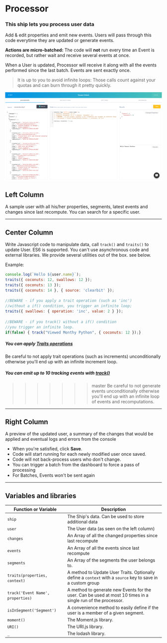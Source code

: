 # Processor

### This ship lets you process user data

Add & edit properties and emit new events. Users will pass through this code everytime they are updated or generate events.

**Actions are micro-batched:** The code will **not** run every time an Event is recorded, but rather wait and receive several events at once.

When a User is updated, Processor will receive it along with all the events performed since the last batch. Events are sent exactly once.

> It is up to you to avoid infinite loops: Those calls count against your quotas and can burn through it pretty quickly.

![Screenshot](screen.png)

## Left Column
A sample user with all his/her properties, segments, latest events and changes since last recompute. You can search for a specific user. 

---

## Center Column
Write Javascript code to manipulate data, call `track()` and `traits()` to update User. ES6 is supported. You can't use asynchronous code and external libraries. We provide several utilities out of the box. see below.

Example: 
```js
console.log(`Hello ${user.name}`);
traits({ coconuts: 12, swallows: 12 });
traits({ coconuts: 13 });
traits({ coconuts: 14 }, { source: 'clearbit' });

//BEWARE - if you apply a trait operation (such as 'inc')
//without a if() condition, you trigger an infinite loop;
traits({ swallows: { operation: 'inc', value: 2 } });

//BEWARE - if you track() without a if() condition
//you trigger an infinite loop.
if(false) { track("Viewed Monthy Python", { coconuts: 12 });}
```

##### You can apply [Traits operations](https://github.com/hull/hull-node/blob/master/README.md#usertraitsproperties-context)
Be careful to not apply trait operations (such as increments) unconditionally otherwise you'll end up with an infinite increment loop.

##### You can emit up to 10 tracking events with [track()](https://github.com/hull/hull-node/blob/master/README.md#usertrackevent-props-context)
>>>>>>> master
Be careful to not generate events unconditionally otherwise you'll end up with an infinite loop of events and recomputations.

---

## Right Column
A preview of the updated user, a summary of the changes that would be applied and eventual logs and errors from the console

- When you're satisfied, click **Save**.
- Code will start running for each newly modified user once saved.
- Code will not back-process users who don't change.
- You can trigger a batch from the dashboard to force a pass of processing
- For Batches, Events won't be sent again

---

## Variables and libraries

| Function or Variable              | Description                                                                                                  |
|-----------------------------------|--------------------------------------------------------------------------------------------------------------|
| `ship`                            | The Ship's data. Can be used to store additional data                                                        |
| `user`                            | The User data (as seen on the left column)                                                                   |
| `changes`                         | An Array of all the changed properties since last recompute                                                  |
| `events`                          | An Array of all the events since last recompute                                                              |
| `segments`                        | An Array of the segments the user belongs to.                                                                |
| `traits(properties, context)`     | A method to Update User Traits. Optionally define a `context` with a `source` key to save in a custom group  |
| `track('Event Name', properties)` | A method to generate new Events for the user. Can be used at most 10 times in a single run of the processor. |
| `isInSegment('Segment')`          | A convenience method to easily define if the user is a member of a given segment.                            |
| `moment()`                        | The Moment.js library.                                                                                       |
| `URI()`                           | The URI.js library.                                                                                          |
| `_`                               | The lodash library.                                                                                          |
